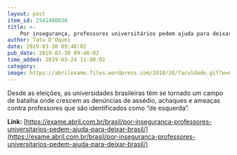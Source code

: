 ```yaml
---
layout: post
item_id: 2541400030
title: >-
    Por insegurança, professores universitários pedem ajuda para deixar Brasil
author: Tatu D'Oquei
date: 2019-03-30 09:46:02
pub_date: 2019-03-30 09:46:02
time_added: 2019-03-24 11:00:02
category: 
image: https://abrilexame.files.wordpress.com/2018/10/faculdade.gif?w=680&h=453&crop=1
---
```


Desde as eleições, as universidades brasileiras têm se tornado um campo de batalha onde crescem as denúncias de assédio, achaques e ameaças contra professores que são identificados como “de esquerda”.

**Link:** [https://exame.abril.com.br/brasil/por-inseguranca-professores-universitarios-pedem-ajuda-para-deixar-brasil/](https://exame.abril.com.br/brasil/por-inseguranca-professores-universitarios-pedem-ajuda-para-deixar-brasil/)


